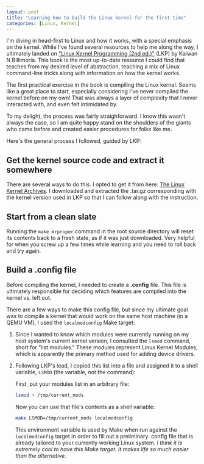 ```yaml
---
layout: post
title: "Learning how to build the Linux kernel for the first time"
categories: [Linux, Kernel]
---
```


I'm diving in head-first to Linux and how it works, with a special emphasis on the kernel. While I've found several resources to help me along the way, I ultimately landed on ["Linux Kernel Programming (2nd ed.)"](https://www.amazon.com/Linux-Kernel-Programming-practical-synchronization/dp/1803232226) (LKP) by Kaiwan N Billimoria. This book is the most up-to-date resource I could find that teaches from my desired level of abstraction, teaching a mix of Linux command-line tricks along with information on how the kernel works.

The first practical exercise in the book is compiling the Linux kernel. Seems like a great place to start, especially considering I've never compiled the kernel before on my own! That was always a layer of complexity that I never interacted with, and even felt intimidated by.

To my delight, the process was fairly straighforward. I know this wasn't always the case, so I am quite happy stand on the shoulders of the giants who came before and created easier procedures for folks like me.

Here's the general process I followed, guided by LKP:

## Get the kernel source code and extract it somewhere

There are several ways to do this. I opted to get it from here: [The Linux Kernel Archives](https://www.kernel.org/). I downloaded and extracted the .tar.gz corresponding with the kernel version used in LKP so that I can follow along with the instruction.

## Start from a clean slate

Running the ```make mrproper``` command in the root source directory will reset its contents back to a fresh state, as if it was just downloaded. Very helpful for when you screw up a few times while learning and you need to roll back and try again.

## Build a .config file

Before compiling the kernel, I needed to create a **.config** file. This file is ultimately responsible for deciding which features are compiled into the kernel vs. left out.

There are a few ways to make this config file, but since my ultimate goal was to compile a kernel that would work on the same host machine (in a QEMU VM), I used the ```localmodconfig``` Make target:

1. Since I wanted to know which modules were currently running on my host system's current kernel version, I consulted the ```lsmod``` command, short for "list modules." These modules represent Linux Kernel Modules, which is apparently the primary method used for adding device drivers.

2. Following LKP's lead, I copied this list into a file and assigned it to a shell variable, ```LSMOD``` (the variable, not the command):

    First, put your modules list in an arbitrary file:
    
    ```bash
    lsmod > /tmp/current_mods
    ```

    Now you can use that file's contents as a shell variable:
    ```bash
    make LSMOD=/tmp/current_mods localmodconfig
    ``` 
    
    This environment variable is used by Make when run against the ```localmodconfig``` target in order to fill out a preliminary .config file that is already tailored to your currently working Linux system. *I think it is extremely cool to have this Make target. It makes life so much easier than the alternative.*

